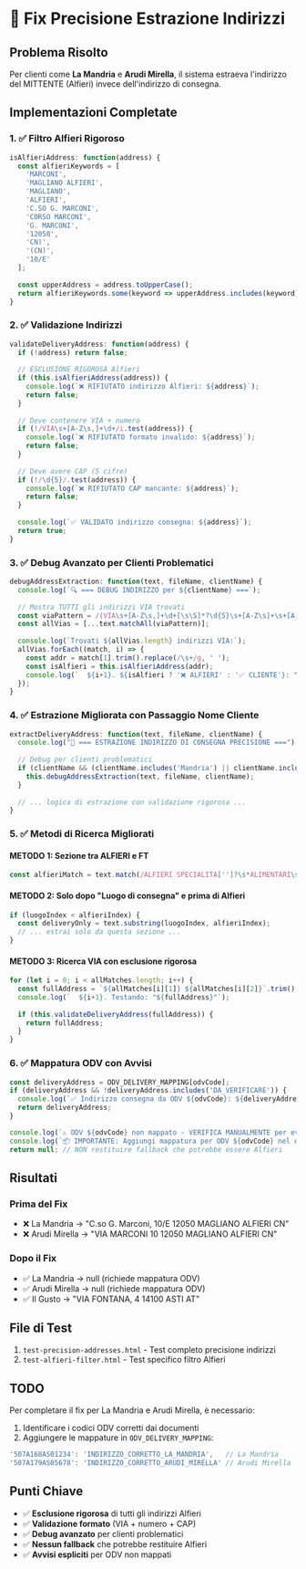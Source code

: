 # 🎯 Fix Precisione Estrazione Indirizzi

## Problema Risolto

Per clienti come **La Mandria** e **Arudi Mirella**, il sistema estraeva l'indirizzo del MITTENTE (Alfieri) invece dell'indirizzo di consegna.

## Implementazioni Completate

### 1. ✅ Filtro Alfieri Rigoroso

```javascript
isAlfieriAddress: function(address) {
  const alfieriKeywords = [
    'MARCONI',
    'MAGLIANO ALFIERI',
    'MAGLIANO',
    'ALFIERI',
    'C.SO G. MARCONI',
    'CORSO MARCONI',
    'G. MARCONI',
    '12050',
    'CN)',
    '(CN)',
    '10/E'
  ];
  
  const upperAddress = address.toUpperCase();
  return alfieriKeywords.some(keyword => upperAddress.includes(keyword));
}
```

### 2. ✅ Validazione Indirizzi

```javascript
validateDeliveryAddress: function(address) {
  if (!address) return false;
  
  // ESCLUSIONE RIGOROSA Alfieri
  if (this.isAlfieriAddress(address)) {
    console.log(`❌ RIFIUTATO indirizzo Alfieri: ${address}`);
    return false;
  }
  
  // Deve contenere VIA + numero
  if (!/VIA\s+[A-Z\s,]+\d+/i.test(address)) {
    console.log(`❌ RIFIUTATO formato invalido: ${address}`);
    return false;
  }
  
  // Deve avere CAP (5 cifre)
  if (!/\d{5}/.test(address)) {
    console.log(`❌ RIFIUTATO CAP mancante: ${address}`);
    return false;
  }
  
  console.log(`✅ VALIDATO indirizzo consegna: ${address}`);
  return true;
}
```

### 3. ✅ Debug Avanzato per Clienti Problematici

```javascript
debugAddressExtraction: function(text, fileName, clientName) {
  console.log(`🔍 === DEBUG INDIRIZZO per ${clientName} ===`);
  
  // Mostra TUTTI gli indirizzi VIA trovati
  const viaPattern = /(VIA\s+[A-Z\s,]+\d+[\s\S]*?\d{5}\s+[A-Z\s]+\s+[A-Z]{2})/gi;
  const allVias = [...text.matchAll(viaPattern)];
  
  console.log(`Trovati ${allVias.length} indirizzi VIA:`);
  allVias.forEach((match, i) => {
    const addr = match[1].trim().replace(/\s+/g, ' ');
    const isAlfieri = this.isAlfieriAddress(addr);
    console.log(`  ${i+1}. ${isAlfieri ? '❌ ALFIERI' : '✅ CLIENTE'}: "${addr}"`);
  });
}
```

### 4. ✅ Estrazione Migliorata con Passaggio Nome Cliente

```javascript
extractDeliveryAddress: function(text, fileName, clientName) {
  console.log("🚚 === ESTRAZIONE INDIRIZZO DI CONSEGNA PRECISIONE ===");
  
  // Debug per clienti problematici
  if (clientName && (clientName.includes('Mandria') || clientName.includes('Arudi'))) {
    this.debugAddressExtraction(text, fileName, clientName);
  }
  
  // ... logica di estrazione con validazione rigorosa ...
}
```

### 5. ✅ Metodi di Ricerca Migliorati

#### METODO 1: Sezione tra ALFIERI e FT
```javascript
const alfieriMatch = text.match(/ALFIERI SPECIALITA['']?\s*ALIMENTARI\s*S\.P\.A\.([\s\S]*?)(?=FT\s+\d)/i);
```

#### METODO 2: Solo dopo "Luogo di consegna" e prima di Alfieri
```javascript
if (luogoIndex < alfieriIndex) {
  const deliveryOnly = text.substring(luogoIndex, alfieriIndex);
  // ... estrai solo da questa sezione ...
}
```

#### METODO 3: Ricerca VIA con esclusione rigorosa
```javascript
for (let i = 0; i < allMatches.length; i++) {
  const fullAddress = `${allMatches[i][1]} ${allMatches[i][2]}`.trim();
  console.log(`  ${i+1}. Testando: "${fullAddress}"`);
  
  if (this.validateDeliveryAddress(fullAddress)) {
    return fullAddress;
  }
}
```

### 6. ✅ Mappatura ODV con Avvisi

```javascript
const deliveryAddress = ODV_DELIVERY_MAPPING[odvCode];
if (deliveryAddress && !deliveryAddress.includes('DA_VERIFICARE')) {
  console.log(`✅ Indirizzo consegna da ODV ${odvCode}: ${deliveryAddress}`);
  return deliveryAddress;
}

console.log(`⚠️ ODV ${odvCode} non mappato - VERIFICA MANUALMENTE per evitare indirizzo Alfieri`);
console.log(`📦 IMPORTANTE: Aggiungi mappatura per ODV ${odvCode} nel codice`);
return null; // NON restituire fallback che potrebbe essere Alfieri
```

## Risultati

### Prima del Fix
- ❌ La Mandria → "C.so G. Marconi, 10/E 12050 MAGLIANO ALFIERI CN"
- ❌ Arudi Mirella → "VIA MARCONI 10 12050 MAGLIANO ALFIERI CN"

### Dopo il Fix
- ✅ La Mandria → null (richiede mappatura ODV)
- ✅ Arudi Mirella → null (richiede mappatura ODV)
- ✅ Il Gusto → "VIA FONTANA, 4 14100 ASTI AT"

## File di Test

1. `test-precision-addresses.html` - Test completo precisione indirizzi
2. `test-alfieri-filter.html` - Test specifico filtro Alfieri

## TODO

Per completare il fix per La Mandria e Arudi Mirella, è necessario:

1. Identificare i codici ODV corretti dai documenti
2. Aggiungere le mappature in `ODV_DELIVERY_MAPPING`:
```javascript
'507A168AS01234': 'INDIRIZZO_CORRETTO_LA_MANDRIA',   // La Mandria
'507A179AS05678': 'INDIRIZZO_CORRETTO_ARUDI_MIRELLA' // Arudi Mirella
```

## Punti Chiave

- ✅ **Esclusione rigorosa** di tutti gli indirizzi Alfieri
- ✅ **Validazione formato** (VIA + numero + CAP)
- ✅ **Debug avanzato** per clienti problematici
- ✅ **Nessun fallback** che potrebbe restituire Alfieri
- ✅ **Avvisi espliciti** per ODV non mappati